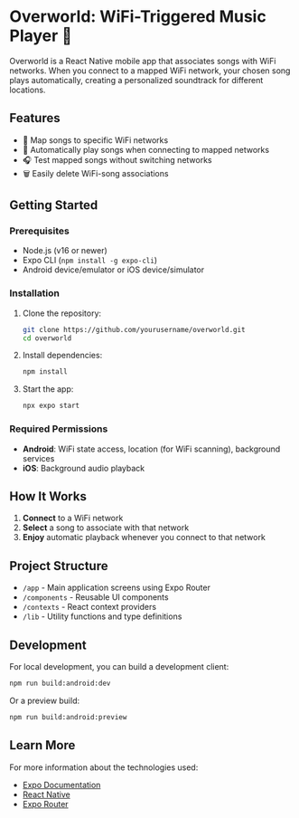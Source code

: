 # Overworld: WiFi-Triggered Music Player 🎵

Overworld is a React Native mobile app that associates songs with WiFi networks. When you connect to a mapped WiFi network, your chosen song plays automatically, creating a personalized soundtrack for different locations.

## Features

- 🎵 Map songs to specific WiFi networks
- 🔄 Automatically play songs when connecting to mapped networks
- 🎧 Test mapped songs without switching networks
- 🗑️ Easily delete WiFi-song associations

## Getting Started

### Prerequisites

- Node.js (v16 or newer)
- Expo CLI (`npm install -g expo-cli`)
- Android device/emulator or iOS device/simulator

### Installation

1. Clone the repository:

   ```bash
   git clone https://github.com/yourusername/overworld.git
   cd overworld
   ```

2. Install dependencies:

   ```bash
   npm install
   ```

3. Start the app:

   ```bash
   npx expo start
   ```

### Required Permissions

- **Android**: WiFi state access, location (for WiFi scanning), background services
- **iOS**: Background audio playback

## How It Works

1. **Connect** to a WiFi network
2. **Select** a song to associate with that network
3. **Enjoy** automatic playback whenever you connect to that network

## Project Structure

- `/app` - Main application screens using Expo Router
- `/components` - Reusable UI components
- `/contexts` - React context providers
- `/lib` - Utility functions and type definitions

## Development

For local development, you can build a development client:

```bash
npm run build:android:dev
```

Or a preview build:

```bash
npm run build:android:preview
```

## Learn More

For more information about the technologies used:

- [Expo Documentation](https://docs.expo.dev/)
- [React Native](https://reactnative.dev/docs/getting-started)
- [Expo Router](https://docs.expo.dev/router/introduction/)
